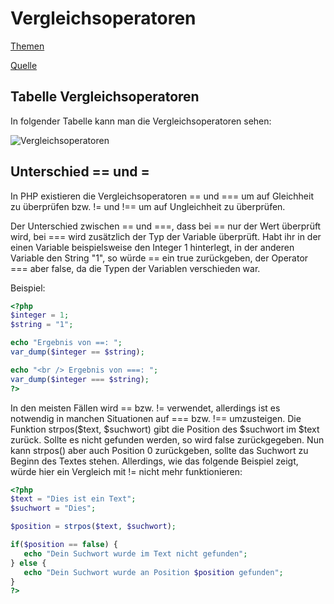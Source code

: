 # Vergleichsoperatoren

[Themen](MD/THEMEN.md)

[Quelle](https://www.php-einfach.de/php-tutorial/php-vergleichsoperatoren/)

## Tabelle Vergleichsoperatoren

In folgender Tabelle kann man die Vergleichsoperatoren sehen:

![Vergleichsoperatoren](img/tabelle_vergleichsoperatoren.png)

## Unterschied **==** und **=**

In PHP existieren die Vergleichsoperatoren == und === um auf Gleichheit zu überprüfen bzw. != und !== um auf Ungleichheit zu überprüfen.

Der Unterschied zwischen == und ===, dass bei == nur der Wert überprüft wird, bei === wird zusätzlich der Typ der Variable überprüft. Habt ihr in der einen Variable beispielsweise den Integer 1 hinterlegt, in der anderen Variable den String "1", so würde == ein true zurückgeben, der Operator === aber false, da die Typen der Variablen verschieden war.

Beispiel:

```php
<?php
$integer = 1;
$string = "1";

echo "Ergebnis von ==: ";
var_dump($integer == $string);

echo "<br /> Ergebnis von ===: ";
var_dump($integer === $string);
?>
```

In den meisten Fällen wird ==  bzw. !=  verwendet, allerdings ist es notwendig in manchen Situationen auf ===  bzw. !==  umzusteigen. Die Funktion strpos($text, $suchwort)  gibt die Position des $suchwort im $text zurück. Sollte es nicht gefunden werden, so wird false zurückgegeben. Nun kann strpos() aber auch Position 0 zurückgeben, sollte das Suchwort zu Beginn des Textes stehen. Allerdings, wie das folgende Beispiel zeigt, würde hier ein Vergleich mit != nicht mehr funktionieren:

```php
<?php
$text = "Dies ist ein Text";
$suchwort = "Dies";

$position = strpos($text, $suchwort);

if($position == false) {
   echo "Dein Suchwort wurde im Text nicht gefunden";
} else {
   echo "Dein Suchwort wurde an Position $position gefunden";
}
?>
```
